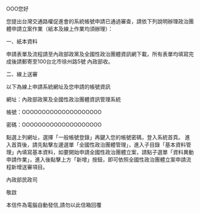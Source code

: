 OOO您好

您提出台灣交通路權促進會的系統帳號申請已通過審查，請依下列說明辦理政治團體申請立案作業（紙本及線上作業均須辦理）：

一、紙本資料

申請表單及流程請至內政部政黨及全國性政治團體資訊網下載，所有表單均填寫完成後請郵寄至100台北市徐州路5號 內政部收。

二、線上送審

以下為線上申請系統網址及您申請的帳號資訊

網址：內政部政黨及全國性政治團體資訊管理系統

帳號：OOOOOOOOOOOOOOOOOOOO

密碼：OOOOOOOOOOOOOOOOOOOO


點選上列網址，選擇「一般帳號登錄」再鍵入您的帳號密碼，登入系統首頁。
進入首頁後，請先點擊左邊選單「全國性政治團體管理」，進入子目錄「基本資料管理」內填寫基本資料，如要開始申請全國性政治團體立案，請點子選單「資料異動申請作業」，進入後點擊上方「新增」按鈕，即可依照全國性政治團體立案申請流程新增送審項目。

內政部民政司

敬啟

本信件為電腦自動發信,請勿以此信箱回覆
